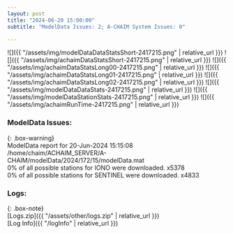 ```yaml
---
layout: post
title: "2024-06-20 15:00:00"
subtitle: "ModelData Issues: 2; A-CHAIM System Issues: 0"

---
```


![]({{ "/assets/img/modelDataDataStatsShort-2417215.png" | relative_url }})
![]({{ "/assets/img/achaimDataStatsShort-2417215.png" | relative_url }})
![]({{ "/assets/img/achaimDataStatsLong00-2417215.png" | relative_url }})
![]({{ "/assets/img/achaimDataStatsLong01-2417215.png" | relative_url }})
![]({{ "/assets/img/achaimDataStatsLong02-2417215.png" | relative_url }})
![]({{ "/assets/img/modelDataDataStats-2417215.png" | relative_url }})
![]({{ "/assets/img/modelDataStationStats-2417215.png" | relative_url }})
![]({{ "/assets/img/achaimRunTime-2417215.png" | relative_url }})


### ModelData Issues:  
  
{: .box-warning}  
 ModelData report for 20-Jun-2024 15:15:08   
 /home/chaim/ACHAIM_SERVER/A-CHAIM/modelData/2024/172/15/modelData.mat   
 0% of all possible stations for IONO were downloaded. x5378   
 0% of all possible stations for SENTINEL were downloaded. x4833   
  


### Logs:  
  
{: .box-note}  
[Logs.zip]({{ "/assets/other/logs.zip" | relative_url }})  
[Log Info]({{ "/logInfo" | relative_url }})  
